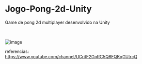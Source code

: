 # Jogo-Pong-2d-Unity
Game de pong 2d multiplayer desenvolvido na Unity <br> <br><br>

![image](https://user-images.githubusercontent.com/51231213/147898631-0e79dae2-4754-4b3f-b7fe-4acc1d26734b.png)


referencias: https://www.youtube.com/channel/UCritF2GpRC5Q8FQKqGUtrcQ
